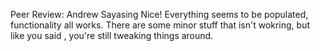 

Peer Review: Andrew Sayasing
Nice! Everything seems to be populated, functionality all works. There are some minor stuff that isn't wokring, but like you said , you're still tweaking things around. 
